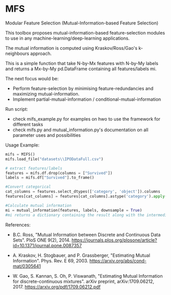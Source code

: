 # MFS
Modular Feature Selection (Mutual-Information-based Feature Selection)

This toolbox proposes mutual-information-based feature-selection modules to use in any machine-learning/deep-learning applications. 

The mutual information is computed using Kraskov/Ross/Gao's k-neighbours approach. 

This is a simple function that take N-by-Mx features with N-by-My labels and returns a Mx-by-My pd.DataFrame containing all features/labels mi. 

The next focus would be: 
- Perform feature-selection by minimising feature-redundancies and maximizing mutual-information.
- Implement partial-mutual-information / conditional-mutual-information

Run script: 
- check mifs_example.py for examples on hwo to use the framework for different tasks
- check mifs.py and mutual_information.py's documentation on all parameter uses and possibilities

Usage Example: 
```python
mifs = MIFS()
mifs.load_file("datasets\\IPODataFull.csv")

# extract features/labels
features = mifs.df.drop(columns = ["Survived"])
labels = mifs.df["Survived"].to_frame()

#Convert categorical
cat_columns = features.select_dtypes(['category', 'object']).columns
features[cat_columns] = features[cat_columns].astype('category').apply(lambda x: x.cat.codes)

#Calculate mutual information
mi = mutual_information(features, labels, downsample = True)
#mi returns a dictionary containing the result along with the intermediate steps of the process.
```

References: 

- B.C. Ross, "Mutual Information between Discrete and Continuous Data Sets". PloS ONE 9(2), 2014. 
	https://journals.plos.org/plosone/article?id=10.1371/journal.pone.0087357
	
- A. Kraskov, H. Stogbauer, and P. Grassberger, "Estimating Mutual Information". Phys. Rev. E 69, 2003. 
	https://arxiv.org/abs/cond-mat/0305641
	
- W. Gao, S. Kannan, S. Oh, P. Viswanath, "Estimating Mutual Information for discrete-continuous mixtures". arXiv preprint, arXiv:1709.06212, 2017.
	https://arxiv.org/pdf/1709.06212.pdf
